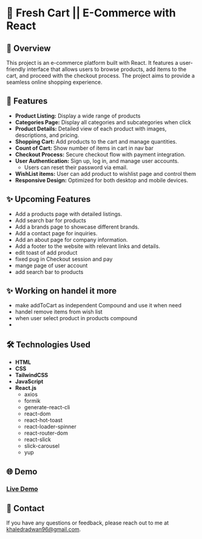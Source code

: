 # 🛒 Fresh Cart || E-Commerce with React

## 📄 Overview

This project is an e-commerce platform built with React. It features a user-friendly interface that allows users to browse products, add items to the cart, and proceed with the checkout process. The project aims to provide a seamless online shopping experience.

## 🚀 Features

- **Product Listing:** Display a wide range of products
- **Categories Page:** Display all categories and subcategories when click
- **Product Details:** Detailed view of each product with images, descriptions, and pricing.
- **Shopping Cart:** Add products to the cart and manage quantities.
- **Count of Cart:** Show number of items in cart in nav bar
- **Checkout Process:** Secure checkout flow with payment integration.
- **User Authentication:** Sign up, log in, and manage user accounts.
  - Users can reset their password via email.
- **WishList items:** User can add product to wishlist page and control them
- **Responsive Design:** Optimized for both desktop and mobile devices.

## ✨ Upcoming Features

- Add a products page with detailed listings.
- Add search bar for products
- Add a brands page to showcase different brands.
- Add a contact page for inquiries.
- Add an about page for company information.
- Add a footer to the website with relevant links and details.
- edit toast of add product
- fixed pug in Checkout session and pay
- mange page of user account
- add search bar to products


## ✨ Working on handel it more
- make addToCart as independent Compound and use it when need
- handel remove items from wish list
- when user select product in products compound
- 

## 🛠️ Technologies Used

- **HTML**
- **CSS**
- **TailwindCSS**
- **JavaScript**
- **React.js**
  - axios
  - formik
  - generate-react-cli
  - react-dom
  - react-hot-toast
  - react-loader-spinner
  - react-router-dom
  - react-slick
  - slick-carousel
  - yup

## 🌐 Demo

### [Live Demo](https://fresh-cart-woad.vercel.app/)

## 📧 Contact

If you have any questions or feedback, please reach out to me at [khaledradwan96@gmail.com](mailto:khaledradwan96@gmail.com).
